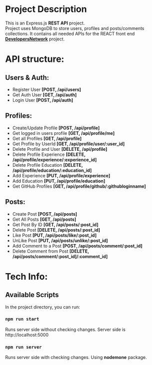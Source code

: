 # Project Description

This is an Express.js **REST API** project.  
Project uses MongoDB to store users, profiles and posts/comments collections.
It contains all needed APIs for the REACT front end [**DevelopersNetwork**](https://github.com/stefanaz/DevelopersNetwork) project.

# API structure:

## Users & Auth:

- Register User **[POST, /api/users]**
- Get Auth User **[GET, /api/auth]**
- Login User **[POST, /api/auth]**

## Profiles:

- Create/Update Profile **[POST, /api/profile]**
- Get logged in users profile **[GET, /api/profile/me]**
- Get all Profiles **[GET, /api/profile]**
- Get Profile by UserId **[GET, /api/profile/user/:user_id]**
- Delete Profile and User **[DELETE, /api/profile]**
- Delete Profile Experience **[DELETE, /api/profile/experience/:experience_id]**
- Delete Profile Education **[DELETE, /api/profile/education/:education_id]**
- Add Experience **[PUT, /api/profile/experience]**
- Add Education **[PUT, /api/profile/education]**
- Get GitHub Profiles **[GET, /api/profile/github/:githubloginname]**

## Posts:

- Create Post **[POST, /api/posts]**
- Get All Posts **[GET, /api/posts]**
- Get Post By ID **[GET, /api/posts/:post_id]**
- Delete Post **[DELETE, /api/posts/:post_id]**
- Like Post **[PUT, /api/posts/like/:post_id]**
- UnLike Post **[PUT, /api/posts/unlike/:post_id]**
- Add Comment to a Post **[POST, /api/posts/comment/:post_id]**
- Delete Comment from Post **[DELETE, /api/posts/comment/:post_id]/:comment_id]**

# Tech Info:

## Available Scripts

In the project directory, you can run:

### `npm run start`

Runs server side without checking changes. Server side is http://localhost:5000

### `npm run server`

Runs server side with checking changes. Using **nodemone** package.

